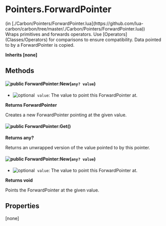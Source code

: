 <link href="style.css" rel="stylesheet" type="text/css"/>
<h1 class="class-title">Pointers.ForwardPointer</h1>
<span class="file-link">(in [./Carbon/Pointers/ForwardPointer.lua](https://github.com/lua-carbon/carbon/tree/master/./Carbon/Pointers/ForwardPointer.lua))</span><br/>
Wraps primitives and forwards operators.
Use [Operators](Classes/Operators) for comparisons to ensure compatibility.
Data pointed to by a ForwardPointer is copied.

**Inherits [none]**

## Methods
#### ![public](https://img.shields.io/badge/%20-public-11b237.svg?style=flat-square) ForwardPointer:New(<code>any? value</code>)
- ![optional](https://img.shields.io/badge/%20-optional-0092e6.svg?style=flat-square)&nbsp;&nbsp;`value`: The value to point this ForwardPointer at.

**Returns  ForwardPointer**

Creates a new ForwardPointer pointing at the given value.


#### ![public](https://img.shields.io/badge/%20-public-11b237.svg?style=flat-square) ForwardPointer:Get()


**Returns  any?**

Returns an unwrapped version of the value pointed to by this pointer.


#### ![public](https://img.shields.io/badge/%20-public-11b237.svg?style=flat-square) ForwardPointer:New(<code>any? value</code>)
- ![optional](https://img.shields.io/badge/%20-optional-0092e6.svg?style=flat-square)&nbsp;&nbsp;`value`: The value to point this ForwardPointer at.

**Returns  void**

Points the ForwardPointer at the given value.


## Properties
[none]
